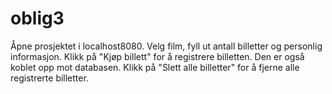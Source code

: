 # oblig3

Åpne prosjektet i localhost8080.
Velg film, fyll ut antall billetter og personlig informasjon.
Klikk på "Kjøp billett" for å registrere billetten. Den er også koblet opp mot databasen.
Klikk på "Slett alle billetter" for å fjerne alle registrerte billetter.
